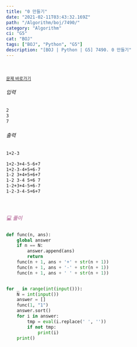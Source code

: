 ```yaml
---
title: "0 만들기"
date: "2021-02-11T03:43:32.169Z"
path: "/Algorithm/boj/7490/"
category: "Algorithm"
ci: "G5"
cat: "BOJ"
tags: ["BOJ", "Python", "G5"]
description: "[BOJ | Python | G5] 7490. 0 만들기"
---
```


<br />

<a href="https://www.acmicpc.net/problem/7490"><small>문제 바로가기</small></a>

###### 입력

```sh
2
3
7
```

###### 출력

```sh
1+2-3

1+2-3+4-5-6+7
1+2-3-4+5+6-7
1-2 3+4+5+6+7
1-2 3-4 5+6 7
1-2+3+4-5+6-7
1-2-3-4-5+6+7
```

<br />

##### <h5 style="color:#C587AE;">💻 풀이</h5>

```python
def func(n, ans):
    global answer
    if n == N:
        answer.append(ans)
        return
    func(n + 1, ans + '+' + str(n + 1))
    func(n + 1, ans + '-' + str(n + 1))
    func(n + 1, ans + ' ' + str(n + 1))


for _ in range(int(input())):
    N = int(input())
    answer = []
    func(1, "1")
    answer.sort()
    for i in answer:
        tmp = eval(i.replace(' ', ''))
        if not tmp:
            print(i)
    print()
```

